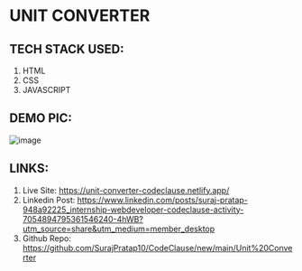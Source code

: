 # UNIT CONVERTER

## TECH STACK USED:
1) HTML
2) CSS
3) JAVASCRIPT

## DEMO PIC:
![image](https://user-images.githubusercontent.com/92919173/233283263-c9c036fb-1b2e-45e9-898d-18bcc8f15925.png)

## LINKS:
1) Live Site: https://unit-converter-codeclause.netlify.app/
2) Linkedin Post: https://www.linkedin.com/posts/suraj-pratap-948a92225_internship-webdeveloper-codeclause-activity-7054894795361546240-4hWB?utm_source=share&utm_medium=member_desktop
3) Github Repo: https://github.com/SurajPratap10/CodeClause/new/main/Unit%20Converter
